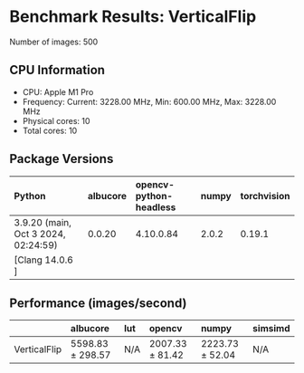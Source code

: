 # Benchmark Results: VerticalFlip

Number of images: 500

## CPU Information

- CPU: Apple M1 Pro
- Frequency: Current: 3228.00 MHz, Min: 600.00 MHz, Max: 3228.00 MHz
- Physical cores: 10
- Total cores: 10

## Package Versions

| Python                                | albucore   | opencv-python-headless   | numpy   | torchvision   |
|:--------------------------------------|:-----------|:-------------------------|:--------|:--------------|
| 3.9.20 (main, Oct  3 2024, 02:24:59)  | 0.0.20     | 4.10.0.84                | 2.0.2   | 0.19.1        |
| [Clang 14.0.6 ]                       |            |                          |         |               |

## Performance (images/second)

|              | albucore         | lut   | opencv          | numpy           | simsimd   |
|:-------------|:-----------------|:------|:----------------|:----------------|:----------|
| VerticalFlip | 5598.83 ± 298.57 | N/A   | 2007.33 ± 81.42 | 2223.73 ± 52.04 | N/A       |
